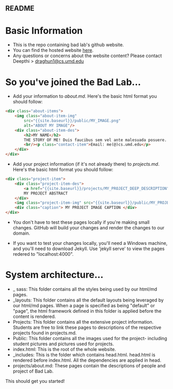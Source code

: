 ## README

# Basic Information
* This is the repo containing bad lab's github website.
* You can find the hosted website <a href="battle-data-lab.cs.umd.edu">here</a>.
* Any questions or concerns about the website content? Please contact Deepthi > draghun1@cs.umd.edu

# So you've joined the Bad Lab...
* Add your information to *about.md*. 
Here's the basic html format you should follow: 

```html
<div class="about-items">
    <img class="about-item-img" 
        src="{{site.baseurl}}/public/MY_IMAGE.png"
        alt="ABOUT MY IMAGE"/>
    <div class="about-item-des">
        <h2>MY NAME</h2>
        THE STORY OF ME! Duis faucibus sem vel ante malesuada posuere. Donec nisl odio, consectetur eu malesuada id, lacinia volutpat mauris. Duis vitae sapien elit. Suspendisse nec erat tempus, posuere urna at, pretium diam. Cras vitae sem at ipsum tempus varius. Cras est turpis, viverra vel mauris in, fermentum hendrerit est. Nam orci nibh, bibendum id augue vitae, ullamcorper euismod lectus. Maecenas varius dolor eu aliquet euismod. Proin id rhoncus nulla. Donec sed condimentum tellus. Nullam vehicula magna nec luctus rutrum.
        <br/><p class="contact-item">Email: me(@)cs.umd.edu</p>
    </div>
</div>
```

* Add your project information (if it's not already there) to *projects.md*.
Here's the basic html format you should follow: 

```html
<div class="project-item">
	<div class="project-item-des">
		<a href="{{site.baseurl}}/projects/MY_PROJECT_DEEP_DESCRIPTION"><h2>MY_PROJECT_TITLE</h2></a>
		MY PROJECT ABSTRACT
	</div>
	<img class="project-item-img" src="{{site.baseurl}}/public/MY_PROJECT_IMG.png" alt="MY IMG ALT"/>
	<div class="caption"> MY PROJECT IMAGE CAPTION </div>
</div>
```

* You don't have to test these pages locally if you're making small changes. 
GitHub will build your changes and render the changes to our domain. 

* If you want to test your changes locally, you'll need a Windows machine, and you'll need to download Jekyll. 
Use 'jekyll serve' to view the pages redered to "localhost:4000".

# System architecture...
* _ sass: This folder contains all the styles being used by our html/md pages.  
* _layouts: This folder contains all the default layouts being leveraged by our html/md pages.
When a page is specified as being "default" or "page", the html framework defined in this folder is applied
before the content is rendered. 
* Projects: This folder contains all the extensive project information. Students are free to link these pages to 
descriptions of the respective projects found in projects.md.
* Public: This folder contains all the images used for the project- including student pictures and pictures used for projects. 
* index.html: This is the root of the whole website. 
* _includes: This is the folder which contains head.html. head.html is rendered before index.html. All the dependencies
are applied in head. 
* projects/about.md: These pages contain the descriptions of people and project of Bad Lab. 

This should get you started! 
